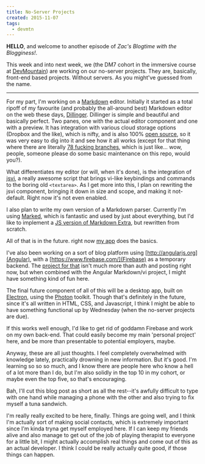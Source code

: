 ```yaml
---
title: No-Server Projects
created: 2015-11-07
tags:
  - devmtn
---
```



__HELLO__, and welcome to another episode of *Zac's Blogtime with the Blogginess!*.

This week and into next week, we (the DM7 cohort in the immersive course at [DevMountain](http://devmounta.in)) are working on our no-server projects. They are, basically, front-end based projects. Without servers. As you might've guessed from the name.

----------

For my part, I'm working on a [Markdown](https://daringfireball.net/projects/markdown/) editor. Initially it started as a total ripoff of my favourite (and probably the all-around best) Markdown editor on the web these days, [Dillinger](http://dillinger.io). Dillinger is simple and beautiful and basically perfect. Two panes, one with the actual editor component and one with a preview. It has integration with various cloud storage options (Dropbox and the like), which is nifty, and is also 100% [open source](https://github.com/joemccann/dillinger), so it was very easy to dig into it and see how it all works (except for that thing where there are literally [78 fucking branches](https://github.com/joemccann/dillinger/branches), which is just like... wow, people, someone please do some basic maintenance on this repo, would you?).

What differentiates my editor (or will, when it's done), is the integration of [jsvi](http://gpl.internetconnection.net/vi/), a really awesome script that brings vi-like keybindings and commands to the boring old `<textarea>`. As I get more into this, I plan on rewriting the jsvi component, bringing it down in size and scope, and making it not-default. Right now it's not even enabled.

I also plan to write my own version of a Markdown parser. Currently I'm using [Marked](https://github.com/chjj/marked), which is fantastic and used by just about everything, but I'd like to implement a [JS version of Markdown Extra](https://github.com/tanakahisateru/js-markdown-extra), but rewritten from scratch.

All of that is in the future. right now [my app](https://github.com/zacanger/markvi) does the basics.

I've also been working on a sort of blog platform using [http://angularjs.org](Angular), with a [https://www.firebase.com/](Firebase) as a temporary backend. The [project for that](https://github.com/zacanger/44y) isn't much more than auth and posting right now, but when combined with the Angular Markdown/vi project, I might have something kind of fun here.

The final future component of all of this will be a desktop app, built on [Electron](http://electron.atom.io/), using the [Photon](http://photonkit.com/) toolkit. Though that's definitely in the future, since it's all written in HTML, CSS, and Javascript, I think I might be able to have something functional up by Wednesday (when the no-server projects are due).

If this works well enough, I'd like to get rid of goddamn Firebase and work on my own back-end. That could easily become my main 'personal project' here, and be more than presentable to potential employers, maybe.

Anyway, these are all just thoughts. I feel completely overwhelmed with knowledge lately, practically drowning in new information. But it's good. I'm learning so so so much, and I know there are people here who know a hell of a lot more than I do, but I'm also solidly in the top 10 in my cohort, or maybe even the top five, so that's encouraging.

Bah, I'll cut this blog post as short as all the rest--it's awfully difficult to type with one hand while managing a phone with the other and also trying to fix myself a tuna sandwich.

I'm really really excited to be here, finally. Things are going well, and I think I'm actually sort of making social contacts, which is extremely important since I'm kinda tryna get myself employed here. If I can keep my friends alive and also manage to get out of the job of playing therapist to everyone for a little bit, I might actually accomplish real things and come out of this as an actual developer. I think I could be really actually quite good, if those things can happen.
